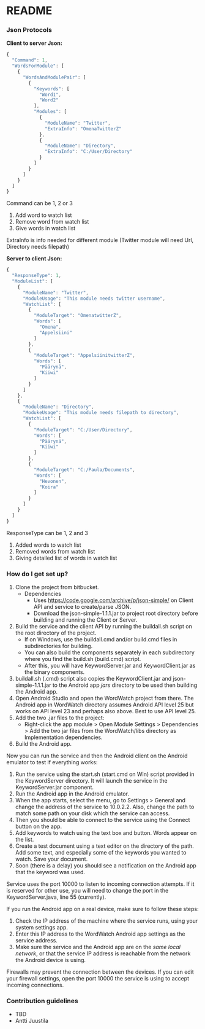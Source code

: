 # README #
### Json Protocols ###

**Client to server Json:**
```javascript
{
  "Command": 1,
  "WordsForModule": [
    {
      "WordsAndModulePair": [
        {
          "Keywords": [
            "Word1",
            "Word2"
          ],
          "Modules": [
            {
              "ModuleName": "Twitter",
              "ExtraInfo": "OmenaTwitterZ"
            },
            {
              "ModuleName": "Directory",
              "ExtraInfo": "C:/User/Directory"
            }
          ]
        }
      ]
    }
  ]
}
```
Command can be 1, 2 or 3
 1. Add word to watch list
 2. Remove word from watch list
 3. Give words in watch list

ExtraInfo is info needed for different module (Twitter module will need Url, Directory needs filepath)

**Server to client Json:**

```javascript
{
  "ResponseType": 1,
  "ModuleList": [
    {
      "ModuleName": "Twitter",
      "ModuleUsage": "This module needs twitter username",
      "WatchList": [
        {
          "ModuleTarget": "OmenatwitterZ",
          "Words": [
            "Omena",
            "Appelsiini"
          ]
        },
        {
          "ModuleTarget": "AppelsiinitwitterZ",
          "Words": [
            "Päärynä",
            "Kiiwi"
          ]
        }
      ]
    },
    {
      "ModuleName": "Directory",
      "ModukeUsage": "This module needs filepath to directory",
      "WatchList": [
        {
          "ModuleTarget": "C:/User/Directory",
          "Words": [
            "Päärynä",
            "Kiiwi"
          ]
        },
        {
          "ModuleTarget": "C:/Paula/Documents",
          "Words": [
            "Hevonen",
            "Koira"
          ]
        }
      ]
    }
  ]
}
```

ResponseType can be 1, 2 and 3
 1. Added words to watch list
 2. Removed words from watch list
 3. Giving detailed list of words in watch list

### How do I get set up? ###

1. Clone the project from bitbucket.
    * Dependencies
        * Uses https://code.google.com/archive/p/json-simple/ on Client API and service to create/parse JSON.
        * Download the json-simple-1.1.1.jar to project root directory before building and running the Client or Server.
2. Build the service and the client API by running the buildall.sh script on the root directory of the project.
    * If on Windows, use the buildall.cmd and/or build.cmd files in subdirectories for building.
	* You can also build the components separately in each subdirectory where you find the build.sh (build.cmd) script.
	* After this, you will have KeywordServer.jar and KeywordClient.jar as the binary components.
3. buildall.sh (.cmd) script also copies the KeywordClient.jar and json-simple-1.1.1.jar to the Android app *jars* directory to be used then building the Android app. 
4. Open Android Studio and open the WordWatch project from there. The Android app in WordWatch directory assumes Android API level 25 but works on API level 23 and perhaps also above. Best to use API level 25.
5. Add the two .jar files to the project:
    * Right-click the app module > Open Module Settings > Dependencies > Add the two jar files from the WordWatch/libs directory as Implementation dependencies.
5. Build the Android app.

Now you can run the service and then the Android client on the Android emulator to test if everything works:

1. Run the service using the start.sh (start.cmd on Win) script provided in the KeywordServer directory. It will launch the service in the KeywordServer.jar component.
2. Run the Android app in the Android emulator.
3. When the app starts, select the menu, go to Settings > General and change the address of the service to 10.0.2.2. Also, change the path to match some path on your disk which the service can access.
4. Then you should be able to connect to the service using the Connect button on the app.
5. Add keywords to watch using the text box and button. Words appear on the list.
6. Create a test document using a text editor on the directory of the path. Add some text, and especially some of the keywords you wanted to watch. Save your document.
7. Soon (there is a delay) you should see a notification on the Android app that the keyword was used.

Service uses the port 10000 to listen to incoming connection attempts. If it is reserved for other use, you will need to change the port in the KeywordServer.java, line 55 (currently).

If you run the Android app on a real device, make sure to follow these steps:

1. Check the IP address of the machine where the service runs, using your system settings app.
2. Enter this IP address to the WordWatch Android app settings as the service address.
3. Make sure the service and the Android app are on the *same local network*, or that the service IP address is reachable from the network the Android device is using.

Firewalls may prevent the connection between the devices. If you can edit your firewall settings, open the port 10000 the service is using to accept incoming connections.

### Contribution guidelines ###

* TBD
* Antti Juustila
